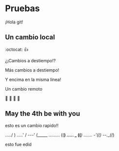 ﻿# Pruebas

¡Hola git!

## Un cambio local
:octocat: :+1:


¿¡Cambios a destiempo!?

Más cambios a destiempo!

Y encima en la misma linea!

Un cambio remoto

:station: :minibus: :minibus: :minibus: 

## May the 4th be with you

esto es un cambio rapido!!

...../ )
.....' /
---' (_____
......... ((__)
..... _ ((___)
....... -'((__)
--.___((_) 

esto fue edid
